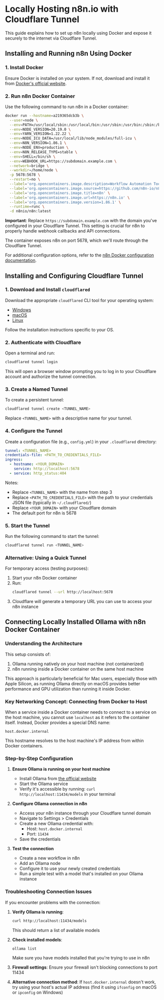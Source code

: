 # Locally Hosting n8n.io with Cloudflare Tunnel

This guide explains how to set up n8n locally using Docker and expose it securely to the internet via Cloudflare Tunnel.

## Installing and Running n8n Using Docker

### 1. Install Docker

Ensure Docker is installed on your system. If not, download and install it from [Docker's official website](https://www.docker.com/products/docker-desktop/).

### 2. Run n8n Docker Container

Use the following command to run n8n in a Docker container:

```bash
docker run --hostname=a219365dcb3b \
  --user=node \
  --env=PATH=/usr/local/sbin:/usr/local/bin:/usr/sbin:/usr/bin:/sbin:/bin \
  --env=NODE_VERSION=20.19.0 \
  --env=YARN_VERSION=1.22.22 \
  --env=NODE_ICU_DATA=/usr/local/lib/node_modules/full-icu \
  --env=N8N_VERSION=1.86.1 \
  --env=NODE_ENV=production \
  --env=N8N_RELEASE_TYPE=stable \
  --env=SHELL=/bin/sh \
  --env=WEBHOOK_URL=https://subdomain.example.com \
  --network=bridge \
  --workdir=/home/node \
  -p 5678:5678 \
  --restart=no \
  --label='org.opencontainers.image.description=Workflow Automation Tool' \
  --label='org.opencontainers.image.source=https://github.com/n8n-io/n8n' \
  --label='org.opencontainers.image.title=n8n' \
  --label='org.opencontainers.image.url=https://n8n.io' \
  --label='org.opencontainers.image.version=1.86.1' \
  --runtime=runc \
  -d n8nio/n8n:latest
```

**Important**: Replace `https://subdomain.example.com` with the domain you've configured in your Cloudflare Tunnel. This setting is crucial for n8n to properly handle webhook callbacks and API connections.

The container exposes n8n on port 5678, which we'll route through the Cloudflare Tunnel.

For additional configuration options, refer to the [n8n Docker configuration documentation](https://docs.n8n.io/hosting/configuration/configuration-methods/#docker).

## Installing and Configuring Cloudflare Tunnel

### 1. Download and Install `cloudflared`

Download the appropriate `cloudflared` CLI tool for your operating system:

- [Windows](https://developers.cloudflare.com/cloudflare-one/connections/connect-apps/install-and-setup/installation/windows)
- [macOS](https://developers.cloudflare.com/cloudflare-one/connections/connect-apps/install-and-setup/installation/macos)
- [Linux](https://developers.cloudflare.com/cloudflare-one/connections/connect-apps/install-and-setup/installation/linux)

Follow the installation instructions specific to your OS.

### 2. Authenticate with Cloudflare

Open a terminal and run:

```bash
cloudflared tunnel login
```

This will open a browser window prompting you to log in to your Cloudflare account and authorize the tunnel connection.

### 3. Create a Named Tunnel

To create a persistent tunnel:

```bash
cloudflared tunnel create <TUNNEL_NAME>
```

Replace `<TUNNEL_NAME>` with a descriptive name for your tunnel.

### 4. Configure the Tunnel

Create a configuration file (e.g., `config.yml`) in your `.cloudflared` directory:

```yaml
tunnel: <TUNNEL_NAME>
credentials-file: <PATH_TO_CREDENTIALS_FILE>
ingress:
  - hostname: <YOUR_DOMAIN>
    service: http://localhost:5678
  - service: http_status:404
```

Notes:
- Replace `<TUNNEL_NAME>` with the name from step 3
- Replace `<PATH_TO_CREDENTIALS_FILE>` with the path to your credentials JSON file (typically in `~/.cloudflared/`)
- Replace `<YOUR_DOMAIN>` with your Cloudflare domain
- The default port for n8n is 5678

### 5. Start the Tunnel

Run the following command to start the tunnel:

```bash
cloudflared tunnel run <TUNNEL_NAME>
```

### Alternative: Using a Quick Tunnel

For temporary access (testing purposes):

1. Start your n8n Docker container
2. Run:
   ```bash
   cloudflared tunnel --url http://localhost:5678
   ```
3. Cloudflare will generate a temporary URL you can use to access your n8n instance

## Connecting Locally Installed Ollama with n8n Docker Container

### Understanding the Architecture

This setup consists of:
1. Ollama running natively on your host machine (not containerized)
2. n8n running inside a Docker container on the same host machine

This approach is particularly beneficial for Mac users, especially those with Apple Silicon, as running Ollama directly on macOS provides better performance and GPU utilization than running it inside Docker.

### Key Networking Concept: Connecting from Docker to Host

When a service inside a Docker container needs to connect to a service on the host machine, you cannot use `localhost` as it refers to the container itself. Instead, Docker provides a special DNS name:

```
host.docker.internal
```

This hostname resolves to the host machine's IP address from within Docker containers.

### Step-by-Step Configuration

1. **Ensure Ollama is running on your host machine**
   * Install Ollama from [the official website](https://ollama.ai/download)
   * Start the Ollama service
   * Verify it's accessible by running: `curl http://localhost:11434/models` in your terminal

2. **Configure Ollama connection in n8n**
   * Access your n8n instance through your Cloudflare tunnel domain
   * Navigate to Settings > Credentials
   * Create a new Ollama credential with:
     - Host: `host.docker.internal`
     - Port: `11434`
   * Save the credentials

3. **Test the connection**
   * Create a new workflow in n8n
   * Add an Ollama node
   * Configure it to use your newly created credentials
   * Run a simple test with a model that's installed on your Ollama instance

### Troubleshooting Connection Issues

If you encounter problems with the connection:

1. **Verify Ollama is running**:
   ```bash
   curl http://localhost:11434/models
   ```
   This should return a list of available models

2. **Check installed models**:
   ```bash
   ollama list
   ```
   Make sure you have models installed that you're trying to use in n8n

3. **Firewall settings**: Ensure your firewall isn't blocking connections to port 11434

4. **Alternative connection method**: If `host.docker.internal` doesn't work, try using your host's actual IP address (find it using `ifconfig` on macOS or `ipconfig` on Windows)
